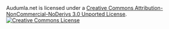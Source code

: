 <div>Audumla.net is licensed under a <a href='http://creativecommons.org/licenses/by-nc-nd/3.0/'>Creative Commons Attribution-NonCommercial-NoDerivs 3.0 Unported License</a>.</div>
<a href='https://creativecommons.org/licenses/by-nc-nd/3.0/'><img src='https://i.creativecommons.org/l/by-nc-nd/3.0/88x31.png' alt='Creative Commons License' /></a>
